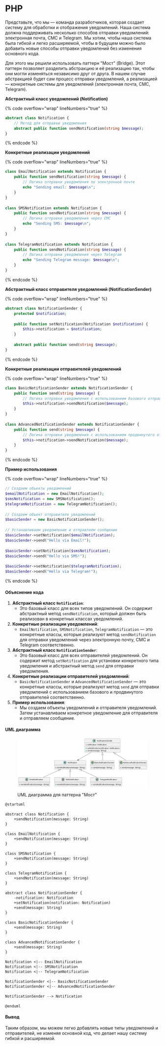 # PHP

Представьте, что мы — команда разработчиков, которая создает систему для обработки и отображения уведомлений. Наша система должна поддерживать несколько способов отправки уведомлений: электронная почта, СМС и Telegram. Мы хотим, чтобы наша система была гибкой и легко расширяемой, чтобы в будущем можно было добавить новые способы отправки уведомлений без изменения основного кода.

Для этого мы решили использовать паттерн "Мост" (Bridge). Этот паттерн позволяет разделить абстракцию и её реализацию так, чтобы они могли изменяться независимо друг от друга. В нашем случае абстракцией будет сам процесс отправки уведомлений, а реализацией — конкретные системы для уведомлений (электронная почта, СМС, Telegram).

**Абстрактный класс уведомлений (Notification)**

{% code overflow="wrap" lineNumbers="true" %}
```php
abstract class Notification {
    // Метод для отправки уведомления
    abstract public function sendNotification(string $message);
}
```
{% endcode %}

**Конкретные реализации уведомлений**

{% code overflow="wrap" lineNumbers="true" %}
```php
class EmailNotification extends Notification {
    public function sendNotification(string $message) {
        // Логика отправки уведомления по электронной почте
        echo "Sending email: $message\n";
    }
}

class SMSNotification extends Notification {
    public function sendNotification(string $message) {
        // Логика отправки уведомления через СМС
        echo "Sending SMS: $message\n";
    }
}

class TelegramNotification extends Notification {
    public function sendNotification(string $message) {
        // Логика отправки уведомления через Telegram
        echo "Sending Telegram message: $message\n";
    }
}
```
{% endcode %}

**Абстрактный класс отправителя уведомлений (NotificationSender)**

{% code overflow="wrap" lineNumbers="true" %}
```php
abstract class NotificationSender {
    protected $notification;

    public function setNotification(Notification $notification) {
        $this->notification = $notification;
    }

    abstract public function send(string $message);
}
```
{% endcode %}

**Конкретные реализации отправителей уведомлений**

{% code overflow="wrap" lineNumbers="true" %}
```php
class BasicNotificationSender extends NotificationSender {
    public function send(string $message) {
        // Логика отправки уведомления с использованием базового отправителя
        $this->notification->sendNotification($message);
    }
}

class AdvancedNotificationSender extends NotificationSender {
    public function send(string $message) {
        // Логика отправки уведомления с использованием продвинутого отправителя
        $this->notification->sendNotification($message);
    }
}
```
{% endcode %}

**Пример использования**

{% code overflow="wrap" lineNumbers="true" %}
```php
// Создаем объекты уведомлений
$emailNotification = new EmailNotification();
$smsNotification = new SMSNotification();
$telegramNotification = new TelegramNotification();

// Создаем объект отправителя уведомлений
$basicSender = new BasicNotificationSender();

// Устанавливаем уведомление и отправляем сообщение
$basicSender->setNotification($emailNotification);
$basicSender->send("Hello via Email!");

$basicSender->setNotification($smsNotification);
$basicSender->send("Hello via SMS!");

$basicSender->setNotification($telegramNotification);
$basicSender->send("Hello via Telegram!");
```
{% endcode %}

#### Объяснение кода

1. **Абстрактный класс `Notification`**:
   * Это базовый класс для всех типов уведомлений. Он содержит абстрактный метод `sendNotification`, который должен быть реализован в конкретных классах уведомлений.
2. **Конкретные реализации уведомлений**:
   * `EmailNotification`, `SMSNotification`, `TelegramNotification` — это конкретные классы, которые реализуют метод `sendNotification` для отправки уведомлений через электронную почту, СМС и Telegram соответственно.
3. **Абстрактный класс `NotificationSender`**:
   * Это базовый класс для всех отправителей уведомлений. Он содержит метод `setNotification` для установки конкретного типа уведомления и абстрактный метод `send` для отправки уведомления.
4. **Конкретные реализации отправителей уведомлений**:
   * `BasicNotificationSender` и `AdvancedNotificationSender` — это конкретные классы, которые реализуют метод `send` для отправки уведомлений с использованием базового и продвинутого отправителей соответственно.
5. **Пример использования**:
   * Мы создаем объекты уведомлений и отправителя уведомлений. Затем устанавливаем конкретное уведомление для отправителя и отправляем сообщение.

#### UML диаграмма

<figure><img src="../../../../../.gitbook/assets/image (1) (1) (1) (1) (1).png" alt=""><figcaption><p>UML диаграмма для паттерна "Мост"</p></figcaption></figure>

```plant-uml
@startuml

abstract class Notification {
    +sendNotification(message: String)
}

class EmailNotification {
    +sendNotification(message: String)
}

class SMSNotification {
    +sendNotification(message: String)
}

class TelegramNotification {
    +sendNotification(message: String)
}

abstract class NotificationSender {
    -notification: Notification
    +setNotification(notification: Notification)
    +send(message: String)
}

class BasicNotificationSender {
    +send(message: String)
}

class AdvancedNotificationSender {
    +send(message: String)
}

Notification <|-- EmailNotification
Notification <|-- SMSNotification
Notification <|-- TelegramNotification

NotificationSender <|-- BasicNotificationSender
NotificationSender <|-- AdvancedNotificationSender

NotificationSender --> Notification

@enduml
```

#### Вывод

Таким образом, мы можем легко добавлять новые типы уведомлений и отправителей, не изменяя основной код, что делает нашу систему гибкой и расширяемой.
